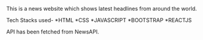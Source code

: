 This is a news website which shows latest headlines from around the world.

Tech Stacks used-
*HTML
*CSS
*JAVASCRIPT
*BOOTSTRAP
*REACTJS

API has been fetched from NewsAPI.
